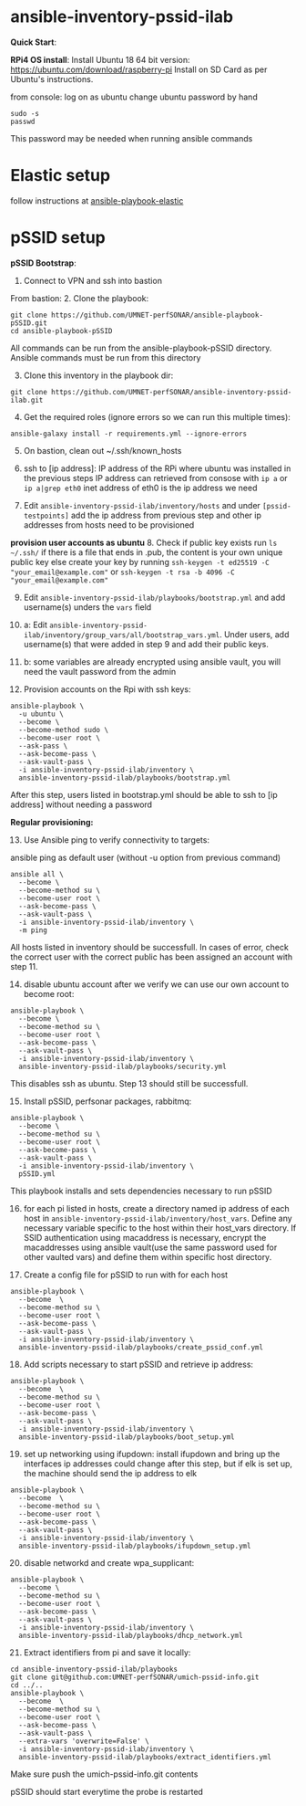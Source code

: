 # ansible-inventory-pssid-ilab

**Quick Start**: 

**RPi4 OS install**:
Install Ubuntu 18 64 bit version:
https://ubuntu.com/download/raspberry-pi
Install on SD Card as per Ubuntu's instructions.

from console:
log on as ubuntu
change ubuntu password by hand

```
sudo -s
passwd
```
This password may be needed when running ansible commands

# Elastic setup
follow instructions at [ansible-playbook-elastic](https://github.com/UMNET-perfSONAR/ansible-playbook-elastic)



# pSSID setup


**pSSID Bootstrap**:

1. Connect to VPN and ssh into bastion

From bastion:
2. Clone the playbook:

```
git clone https://github.com/UMNET-perfSONAR/ansible-playbook-pSSID.git
cd ansible-playbook-pSSID
```
All commands can be run from the ansible-playbook-pSSID directory. Ansible commands must be run from this directory

3. Clone this inventory in the playbook dir:
```
git clone https://github.com/UMNET-perfSONAR/ansible-inventory-pssid-ilab.git
```

4. Get the required roles (ignore errors so we can run this multiple times):

```
ansible-galaxy install -r requirements.yml --ignore-errors
```

5. On bastion, clean out ~/.ssh/known_hosts
6. ssh to [ip address]:
  IP address of the RPi where ubuntu was installed in the previous steps
  IP address can retrieved from consose with `ip a` or `ip a|grep eth0`
  inet address of eth0 is the ip address we need

7. Edit `ansible-inventory-pssid-ilab/inventory/hosts` and under `[pssid-testpoints]` add the ip address from previous step and other ip addresses from hosts need to be provisioned

**provision user accounts as ubuntu**
8. Check if public key exists
  run `ls ~/.ssh/`
  if there is a file that ends in .pub, the content is your own unique public key
  else create your key by running `ssh-keygen -t ed25519 -C "your_email@example.com"` or `ssh-keygen -t rsa -b 4096 -C "your_email@example.com"`

9. Edit `ansible-inventory-pssid-ilab/playbooks/bootstrap.yml` and add username(s) unders the `vars` field

10. a: Edit `ansible-inventory-pssid-ilab/inventory/group_vars/all/bootstrap_vars.yml`. Under users, add username(s) that were added in step 9 and add their public keys. 

11. b: some variables are already encrypted using ansible vault, you will need the vault password from the admin

11. Provision accounts on the Rpi with ssh keys:
```
ansible-playbook \
  -u ubuntu \
  --become \
  --become-method sudo \
  --become-user root \
  --ask-pass \
  --ask-become-pass \
  --ask-vault-pass \
  -i ansible-inventory-pssid-ilab/inventory \
  ansible-inventory-pssid-ilab/playbooks/bootstrap.yml
```
After this step, users listed in bootstrap.yml should be able to ssh to [ip address] without needing a password

**Regular provisioning:**

13. Use Ansible ping to verify connectivity to targets:

ansible ping as default user (without -u option from previous command)
```
ansible all \
  --become \
  --become-method su \
  --become-user root \
  --ask-become-pass \
  --ask-vault-pass \
  -i ansible-inventory-pssid-ilab/inventory \
  -m ping
```
All hosts listed in inventory should be successfull. In cases of error, check the correct user with the correct public has been assigned an account with step 11.

14. disable ubuntu account after we verify we can use our own account to become root:
```
ansible-playbook \
  --become \
  --become-method su \
  --become-user root \
  --ask-become-pass \
  --ask-vault-pass \
  -i ansible-inventory-pssid-ilab/inventory \
  ansible-inventory-pssid-ilab/playbooks/security.yml
```
This disables ssh as ubuntu. Step 13 should still be successfull.

15. Install pSSID, perfsonar packages, rabbitmq:

```
ansible-playbook \
  --become \
  --become-method su \
  --become-user root \
  --ask-become-pass \
  --ask-vault-pass \
  -i ansible-inventory-pssid-ilab/inventory \
  pSSID.yml
```
This playbook installs and sets dependencies necessary to run pSSID


16. for each pi listed in hosts, create a directory named ip address of each host in `ansible-inventory-pssid-ilab/inventory/host_vars`. Define any necessary variable specific to the host within their host_vars directory. If SSID authentication using macaddress is necessary, encrypt the macaddresses using ansible vault(use the same password used for other vaulted vars) and define them within specific host directory.


17. Create a config file for pSSID to run with for each host
```
ansible-playbook \
  --become  \
  --become-method su \
  --become-user root \
  --ask-become-pass \
  --ask-vault-pass \
  -i ansible-inventory-pssid-ilab/inventory \
  ansible-inventory-pssid-ilab/playbooks/create_pssid_conf.yml
```

18. Add scripts necessary to start pSSID and retrieve ip address:
```
ansible-playbook \
  --become  \
  --become-method su \
  --become-user root \
  --ask-become-pass \
  --ask-vault-pass \
  -i ansible-inventory-pssid-ilab/inventory \
  ansible-inventory-pssid-ilab/playbooks/boot_setup.yml
```

19. set up networking using ifupdown: install ifupdown and bring up the interfaces
ip addresses could change after this step, but if elk is set up, the machine should send the ip address to elk
```
ansible-playbook \
  --become  \
  --become-method su \
  --become-user root \
  --ask-become-pass \
  --ask-vault-pass \
  -i ansible-inventory-pssid-ilab/inventory \
  ansible-inventory-pssid-ilab/playbooks/ifupdown_setup.yml
```

20. disable networkd and create wpa_supplicant:
```
ansible-playbook \
  --become \
  --become-method su \
  --become-user root \
  --ask-become-pass \
  --ask-vault-pass \
  -i ansible-inventory-pssid-ilab/inventory \
  ansible-inventory-pssid-ilab/playbooks/dhcp_network.yml
```

21. Extract identifiers from pi and save it locally:
```
cd ansible-inventory-pssid-ilab/playbooks
git clone git@github.com:UMNET-perfSONAR/umich-pssid-info.git
cd ../..
ansible-playbook \
  --become  \
  --become-method su \
  --become-user root \
  --ask-become-pass \
  --ask-vault-pass \
  --extra-vars 'overwrite=False' \
  -i ansible-inventory-pssid-ilab/inventory \
  ansible-inventory-pssid-ilab/playbooks/extract_identifiers.yml
```

Make sure push the umich-pssid-info.git contents

pSSID should start everytime the probe is restarted
